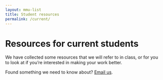 ```yaml
---
layout: mmu-list
title: Student resources
permalink: /current/
---
```


# Resources for current students

We have collected some resources that we will refer to in class, or for you to look at if you’re interested in making your work better.

Found something we need to know about? [Email us](/about-contact/).

